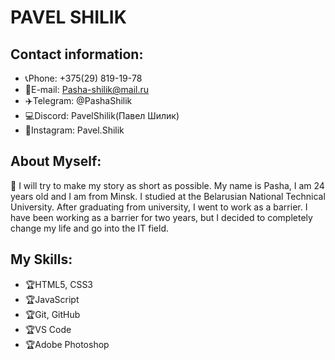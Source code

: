 # PAVEL SHILIK

## Contact information:
* 📞Phone: +375(29) 819-19-78
* 📩E-mail: Pasha-shilik@mail.ru
* ✈️Telegram: @PashaShilik
* 💻Discord: PavelShilik(Павел Шилик)
* 📲Instagram: Pavel.Shilik

## About Myself:
<p>📢 I will try to make my story as short as possible. My name is Pasha, I am 24 years old and I am from Minsk.
I studied at the Belarusian National Technical University. After graduating from university, I went to work as a barrier. 
I have been working as a barrier for two years, but I decided to completely change my life and go into the IT field. </p>

## My Skills:
* 🏆HTML5, CSS3
* 🏆JavaScript 
* 🏆Git, GitHub
* 🏆VS Code
* 🏆Adobe Photoshop
